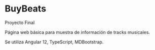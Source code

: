 # BuyBeats
Proyecto Final 

Página web básica para muestra de información de tracks musicales. 

Se utiliza Angular 12, TypeScript, MDBootstrap.

